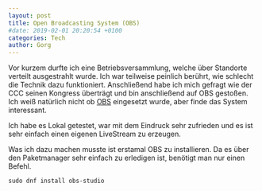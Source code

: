 ```yaml
---
layout: post
title: Open Broadcasting System (OBS)
#date: 2019-02-01 20:20:54 +0100
categories: Tech
author: Gorg
---
```

Vor kurzem durfte ich eine Betriebsversammlung, welche über
Standorte verteilt ausgestrahlt wurde. Ich war teilweise
peinlich berührt, wie schlecht die Technik dazu funktioniert.
Anschließend habe ich mich gefragt wie der CCC seinen Kongress
überträgt und bin anschließend auf OBS gestoßen. Ich weiß natürlich
nicht ob [OBS](https://obsproject.com) eingesetzt wurde, aber finde
das System interessant.

Ich habe es Lokal getestet, war mit dem Eindruck sehr zufrieden und  es
ist sehr einfach einen eigenen LiveStream zu erzeugen. 

Was ich dazu machen musste ist erstamal OBS zu installieren. Da es über den
Paketmanager sehr einfach zu erledigen ist, benötigt man nur einen Befehl.

```
sudo dnf install obs-studio
```
